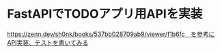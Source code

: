 # FastAPIでTODOアプリ用APIを実装


https://zenn.dev/sh0nk/books/537bb028709ab9/viewer/f1b6fc　を参考にAPI実装、テストを書いてみる


